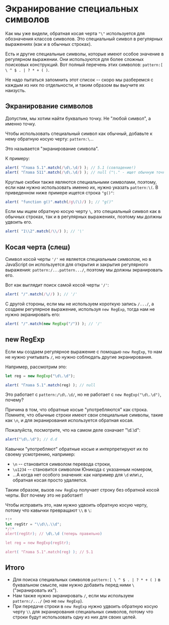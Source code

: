 
# Экранирование специальных символов

Как мы уже видели, обратная косая черта `"\"` используется для обозначения классов символов. Это специальный символ в регулярных выражениях (как и в обычных строках).

Есть и другие специальные символы, которые имеют особое значение в регулярном выражении. Они используются для более сложных поисковых конструкций. Вот полный перечень этих символов: `pattern:[ \ ^ $ . | ? * + ( )`.

Не надо пытаться запомнить этот список -- скоро мы разберемся с каждым из них по отдельности, и таким образом вы выучите их наизусть.

## Экранирование символов

Допустим, мы хотим найти буквально точку. Не "любой символ", а именно точку.

Чтобы использовать специальный символ как обычный, добавьте к нему обратную косую черту: `pattern:\.`.

Это называется "экранирование символа".

К примеру:
```js run
alert( "Глава 5.1".match(/\d\.\d/) ); // 5.1 (совпадение!)
alert( "Глава 511".match(/\d\.\d/) ); // null ("\." - ищет обычную точку)
```

Круглые скобки также являются специальными символами, поэтому, если нам нужно использовать именно их, нужно указать `pattern:\(`. В приведенном ниже примере ищется строка `"g()"`:

```js run
alert( "function g()".match(/g\(\)/) ); // "g()"
```

Если мы ищем обратную косую черту `\`, это специальный символ как в обычных строках, так и в регулярных выражениях, поэтому мы должны удвоить его.

```js run
alert( "1\\2".match(/\\/) ); // '\'
```

## Косая черта (слеш)

Символ косой черты `'/'` не является специальным символом, но в JavaScript он используется для открытия и закрытия регулярного выражения: `pattern:/...pattern.../`, поэтому мы должны экранировать его.

Вот как выглядит поиск самой косой черты `'/'`:

```js run
alert( "/".match(/\//) ); // '/'
```

С другой стороны, если мы не используем короткую запись `/.../`, а создаем регулярное выражение, используя `new RegExp`, тогда нам не нужно экранировать его:

```js run
alert( "/".match(new RegExp("/")) ); // '/'
```

## new RegExp

Если мы создаем регулярное выражение с помощью `new RegExp`, то нам не нужно учитывать `/`, но нужно соблюдать другие экранирования.

Например, рассмотрим это:

```js run
let reg = new RegExp("\d\.\d");

alert( "Глава 5.1".match(reg) ); // null
```

Это работает с `pattern:/\d\.\d/`, но не работает с `new RegExp("\d\.\d")`, почему?

Причина в том, что обратные косые "употребляются" как строка. Помните, что обычные строки имеют свои специальные символы, такие как `\n`, и для экранирования используется обратная косая.

Пожалуйста, посмотрите, что на самом деле означает "\d\.\d":

```js run
alert("\d\.\d"); // d.d
```

Кавычки "употребляют" обратные косые и интерпретируют их по своему усмотрению, например:

- `\n` -- становится символом перевода строки,
- `\u1234` -- становится символом Юникода с указанным номером,
- ...А когда нет особого значения: как например для `\d` или`\z`, обратная косая просто удаляется.

Таким образом, вызов `new RegExp` получает строку без обратной косой черты. Вот почему это не работает!

Чтобы исправить это, нам нужно удвоить обратную косую черту, потому что кавычки превращают `\\` в `\`:

```js run
*!*
let regStr = "\\d\\.\\d";
*/!*
alert(regStr); // \d\.\d (теперь правильно)

let reg = new RegExp(regStr);

alert( "Глава 5.1".match(reg) ); // 5.1
```

## Итого

- Для поиска специальных символов `pattern:[ \ ^ $ . | ? * + ( )` в буквальном смысле, нам нужно добавить перед ними `\` ("экранировать их").
- Нам также нужно экранировать `/`, если мы используем `pattern:/.../` (но не `new RegExp`).
- При передаче строки в `new RegExp` нужно удвоить обратную косую черту `\\` для экранирования специальных символов, потому что строки будут использовать одну из них для своих целей.
